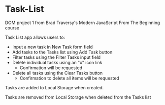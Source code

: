 # Task-List
DOM project 1 from Brad Traversy's Modern JavaScript From The Beginning course

Task List app allows users to:
  * Input a new task in New Task form field
  * Add tasks to the Tasks list using Add Task button
  * Filter tasks using the Filter Tasks input field
  * Delete individual tasks using an "x" icon link
    * Confirmation will be requested
  * Delete all tasks using the Clear Tasks button
    * Confirmation to delete all items will be requested
    
Tasks are added to Local Storage when created.

Tasks are removed from Local Storage when deleted from the Tasks list 
